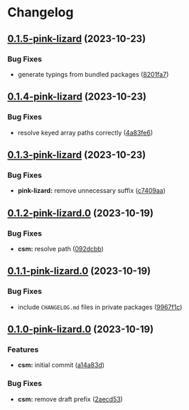 # Changelog

## [0.1.5-pink-lizard](https://github.com/sanity-io/visual-editing/compare/csm-v0.1.4-pink-lizard...csm-v0.1.5-pink-lizard) (2023-10-23)


### Bug Fixes

* generate typings from bundled packages ([8201fa7](https://github.com/sanity-io/visual-editing/commit/8201fa7895c8511b44c7a7344d29a183ef2cf87b))

## [0.1.4-pink-lizard](https://github.com/sanity-io/visual-editing/compare/csm-v0.1.3-pink-lizard...csm-v0.1.4-pink-lizard) (2023-10-23)


### Bug Fixes

* resolve keyed array paths correctly ([4a83fe6](https://github.com/sanity-io/visual-editing/commit/4a83fe60845f2d6bbafd3c0f877bede5050368e4))

## [0.1.3-pink-lizard](https://github.com/sanity-io/visual-editing/compare/csm-v0.1.2-pink-lizard...csm-v0.1.3-pink-lizard) (2023-10-23)


### Bug Fixes

* **pink-lizard:** remove unnecessary suffix ([c7409aa](https://github.com/sanity-io/visual-editing/commit/c7409aa698a5f6e332b05537441efd0df8d33b95))

## [0.1.2-pink-lizard.0](https://github.com/sanity-io/visual-editing/compare/csm-v0.1.1-pink-lizard.0...csm-v0.1.2-pink-lizard.0) (2023-10-19)


### Bug Fixes

* **csm:** resolve path ([092dcbb](https://github.com/sanity-io/visual-editing/commit/092dcbb132fe479cff759a18c5d144a137cc6e37))

## [0.1.1-pink-lizard.0](https://github.com/sanity-io/visual-editing/compare/csm-v0.1.0-pink-lizard.0...csm-v0.1.1-pink-lizard.0) (2023-10-19)


### Bug Fixes

* include `CHANGELOG.md` files in private packages ([9967f1c](https://github.com/sanity-io/visual-editing/commit/9967f1c8edca69737842e1807cf8f9e725fbcd07))

## [0.1.0-pink-lizard.0](https://github.com/sanity-io/visual-editing/compare/csm-v0.0.0-pink-lizard.0...csm-v0.1.0-pink-lizard.0) (2023-10-19)


### Features

* **csm:** initial commit ([a14a83d](https://github.com/sanity-io/visual-editing/commit/a14a83d9718094cb4293a29d3b2f45ed2dd5e825))


### Bug Fixes

* **csm:** remove draft prefix ([2aecd53](https://github.com/sanity-io/visual-editing/commit/2aecd53e1ac562382e4b6359296cf8bc882c9440))
